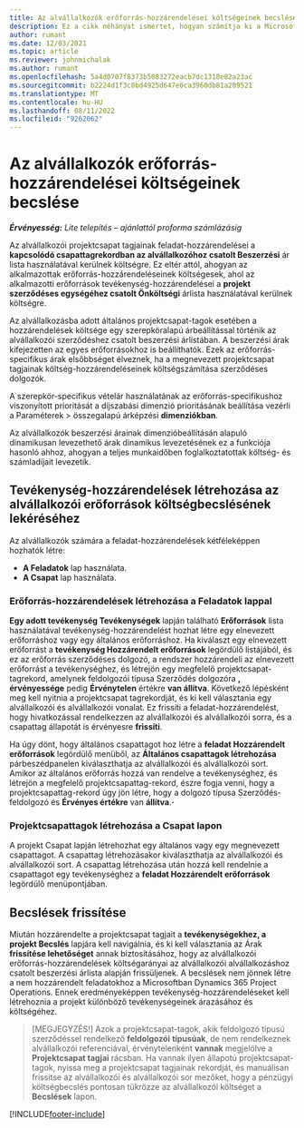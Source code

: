 ```yaml
---
title: Az alvállalkozók erőforrás-hozzárendelései költségeinek becslése
description: Ez a cikk néhányat ismertet, hogyan számítja ki a Microsoft Dynamics 365 Project Operations az alvállalkozói erőforrás-hozzárendelések költségbecslését.
author: rumant
ms.date: 12/03/2021
ms.topic: article
ms.reviewer: johnmichalak
ms.author: rumant
ms.openlocfilehash: 5a4d0707f8373b5083272eacb7dc1318e82a23ac
ms.sourcegitcommit: b2224d1f3c0bd4925d647e6ca3960db81a209521
ms.translationtype: MT
ms.contentlocale: hu-HU
ms.lasthandoff: 08/11/2022
ms.locfileid: "9262062"
---
```

# <a name="cost-estimation-of-subcontracted-resource-assignments"></a>Az alvállalkozók erőforrás-hozzárendelései költségeinek becslése

_**Érvényesség:** Lite telepítés – ajánlattól proforma számlázásig_

Az alvállalkozói projektcsapat tagjainak feladat-hozzárendelései a **kapcsolódó csapattagrekordban az alvállalkozóhoz csatolt Beszerzési** ár lista használatával kerülnek költségre. Ez eltér attól, ahogyan az alkalmazottak erőforrás-hozzárendeléseinek költségesek, ahol az alkalmazotti erőforrások tevékenység-hozzárendelései a **projekt szerződéses egységéhez csatolt Önköltségi** árlista használatával kerülnek költségre. 

Az alvállalkozásba adott általános projektcsapat-tagok esetében a hozzárendelések költsége egy szerepköralapú árbeállítással történik az alvállalkozói szerződéshez csatolt beszerzési árlistában. A beszerzési árak kifejezetten az egyes erőforrásokhoz is beállíthatók. Ezek az erőforrás-specifikus árak elsőbbséget élveznek, ha a megnevezett projektcsapat tagjainak költség-hozzárendeléseinek költségszámítása szerződéses dolgozók. 

A szerepkör-specifikus vételár használatának az erőforrás-specifikushoz viszonyított prioritását a díjszabási dimenzió prioritásának beállítása vezérli a Paraméterek > összegalapú árképzési **dimenziókban**.

Az alvállalkozók beszerzési árainak dimenzióbeállításán alapuló dinamikusan levezethető árak dinamikus levezetésének ez a funkciója hasonló ahhoz, ahogyan a teljes munkaidőben foglalkoztatottak költség- és számladíjait levezetik. 

## <a name="creating-task-assignments-for-getting-cost-estimates-of-subcontractor-resources"></a>Tevékenység-hozzárendelések létrehozása az alvállalkozói erőforrások költségbecslésének lekéréséhez

Az alvállalkozók számára a feladat-hozzárendelések kétféleképpen hozhatók létre: 
- **A Feladatok** lap használata.
- **A Csapat** lap használata.

### <a name="creating-resources-assignments-using-the-tasks-tab"></a>Erőforrás-hozzárendelések létrehozása a Feladatok lappal
**Egy adott tevékenység Tevékenységek** lapján található **Erőforrások** lista használatával tevékenység-hozzárendelést hozhat létre egy elnevezett erőforráshoz vagy egy általános erőforráshoz. Ha kiválaszt egy elnevezett erőforrást a **tevékenység Hozzárendelt erőforrások** legördülő listájából, és ez az erőforrás szerződéses dolgozó, a rendszer hozzárendeli az elnevezett erőforrást a tevékenységhez, és létrejön egy megfelelő projektcsapat-tagrekord, amelynek feldolgozói típusa Szerződés dolgozóra **, érvényessége** pedig **Érvénytelen** értékre **van állítva**. Következő lépésként meg kell nyitnia a projektcsapat tagrekordját, és ki kell választania egy alvállalkozói és alvállalkozói vonalat. Ez frissíti a feladat-hozzárendelést, hogy hivatkozással rendelkezzen az alvállalkozói és alvállalkozói sorra, és a csapattag állapotát is érvényesre **frissíti**.

Ha úgy dönt, hogy általános csapattagot hoz létre a **feladat Hozzárendelt erőforrások** legördülő menüből, az **Általános csapattagok létrehozása** párbeszédpanelen kiválaszthatja az alvállalkozói és alvállalkozói sort. Amikor az általános erőforrás hozzá van rendelve a tevékenységhez, és létrejön a megfelelő projektcsapattag-rekord, észre fogja venni, hogy a projektcsapattag-rekord úgy jön létre, hogy a dolgozó típusa Szerződés-feldolgozó és **Érvényes értékre** van **állítva**.**·**

### <a name="creating-project-team-members-using-the-team-tab"></a>Projektcsapattagok létrehozása a Csapat lapon
A projekt Csapat lapján létrehozhat egy általános vagy egy megnevezett csapattagot. A csapattag létrehozásakor kiválaszthatja az alvállalkozói és alvállalkozói sort. A csapattag létrehozása után hozzá kell rendelnie a csapattagot egy tevékenységhez a **feladat Hozzárendelt erőforrások** legördülő menüpontjában. 

## <a name="updating-estimates"></a>Becslések frissítése
Miután hozzárendelte a projektcsapat tagjait a **tevékenységekhez, a projekt Becslés** lapjára kell navigálnia, és ki kell választania az Árak **frissítése lehetőséget** annak biztosításához, hogy az alvállalkozói erőforrás-hozzárendelések költségarányai az alvállalkozói alvállalkozáshoz csatolt beszerzési árlista alapján frissüljenek. A becslések nem jönnek létre a nem hozzárendelt feladatokhoz a Microsoftban Dynamics 365 Project Operations. Ennek eredményeképpen tevékenység-hozzárendeléseket kell létrehoznia a projekt különböző tevékenységeinek árazásához és költségéhez. 

> [MEGJEGYZÉS!] Azok a projektcsapat-tagok, akik feldolgozó típusú szerződéssel rendelkező **feldolgozói** **típusúak**, de nem rendelkeznek alvállalkozói referenciával, érvénytelenként **vannak** megjelölve a **Projektcsapat tagjai** rácsban. Ha vannak ilyen állapotú projektcsapat-tagok, nyissa meg a projektcsapat tagjainak rekordját, és manuálisan frissítse az alvállalkozói és alvállalkozói sor mezőket, hogy a pénzügyi költségbecslés pontosan tükrözze az alvállalkozói költséget a **Becslések** lapon. 


[!INCLUDE[footer-include](../../includes/footer-banner.md)]
